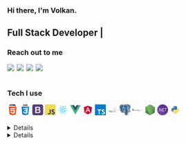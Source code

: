 ### Hi there, I'm Volkan.

## Full Stack Developer |

### Reach out to me 
[twitter]: https://twitter.com/volkantepelii
[linkedin]: https://tr.linkedin.com/
[stackoverflow]: https://stackoverflow.com/
[fiverr]: https://www.fiverr.com/xoxsoft

[<img width="22" src="https://unpkg.com/simple-icons@v6/icons/twitter.svg" align="left" />][twitter]
[<img width="22" src="https://unpkg.com/simple-icons@v6/icons/linkedin.svg" align="left" />][linkedin]
[<img width="22" src="https://unpkg.com/simple-icons@v6/icons/stackoverflow.svg" align="left" />][stackoverflow]
[<img width="22" src="https://unpkg.com/simple-icons@v6/icons/fiverr.svg" align="left" />][fiverr]

<br />
<br />

### Tech I use 
<img src="https://raw.githubusercontent.com/github/explore/80688e429a7d4ef2fca1e82350fe8e3517d3494d/topics/html/html.png" width="25" height="25">
<img src="https://raw.githubusercontent.com/github/explore/80688e429a7d4ef2fca1e82350fe8e3517d3494d/topics/css/css.png" width="25" height="25">
<img src="https://raw.githubusercontent.com/github/explore/80688e429a7d4ef2fca1e82350fe8e3517d3494d/topics/bootstrap/bootstrap.png" width="25" height="25">
<img src="https://raw.githubusercontent.com/github/explore/80688e429a7d4ef2fca1e82350fe8e3517d3494d/topics/javascript/javascript.png" width="25" height="25">
<img src="https://raw.githubusercontent.com/github/explore/80688e429a7d4ef2fca1e82350fe8e3517d3494d/topics/react/react.png" width="25" height="25">
<img src="https://raw.githubusercontent.com/github/explore/80688e429a7d4ef2fca1e82350fe8e3517d3494d/topics/vue/vue.png" width="25" height="25">
<img src="https://raw.githubusercontent.com/github/explore/80688e429a7d4ef2fca1e82350fe8e3517d3494d/topics/angular/angular.png" width="25" height="25">
<img src="https://raw.githubusercontent.com/github/explore/80688e429a7d4ef2fca1e82350fe8e3517d3494d/topics/typescript/typescript.png" width="25" height="25">
<img src="https://raw.githubusercontent.com/github/explore/80688e429a7d4ef2fca1e82350fe8e3517d3494d/topics/mysql/mysql.png" width="25" height="25">
<img src="https://raw.githubusercontent.com/github/explore/80688e429a7d4ef2fca1e82350fe8e3517d3494d/topics/postgresql/postgresql.png" width="25" height="25">
<img src="https://raw.githubusercontent.com/github/explore/80688e429a7d4ef2fca1e82350fe8e3517d3494d/topics/mongodb/mongodb.png" width="25" height="25">
<img src="https://raw.githubusercontent.com/github/explore/80688e429a7d4ef2fca1e82350fe8e3517d3494d/topics/nodejs/nodejs.png" width="25" height="25">
<img src="https://raw.githubusercontent.com/github/explore/93d8a67084f94b2a444e510199a6e7622e5b09a3/topics/dotnet/dotnet.png" width="25" height="25">
<img src="https://raw.githubusercontent.com/github/explore/93d8a67084f94b2a444e510199a6e7622e5b09a3/topics/python/python.png" width="25" height="25">

<br />
<br />

<details>
<sumary>:bulb: Github Stats </sumary>
<img src="https://github-readme-stats.vercel.app/api?username=volkantepeli&theme=tokyonight" >
</details>

<details>
<sumary>:bulb: Most Used Languages</sumary>
<img src="https://github-readme-stats.vercel.app/api/top-langs/?username=volkantepeli&layout=compact" >
</details>







